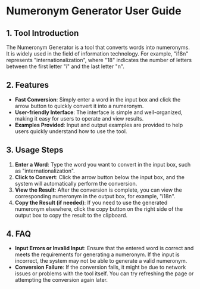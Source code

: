 # Numeronym Generator User Guide

## 1. Tool Introduction
The Numeronym Generator is a tool that converts words into numeronyms. It is widely used in the field of information technology. For example, "i18n" represents "internationalization", where "18" indicates the number of letters between the first letter "i" and the last letter "n".

## 2. Features
- **Fast Conversion**: Simply enter a word in the input box and click the arrow button to quickly convert it into a numeronym.
- **User-friendly Interface**: The interface is simple and well-organized, making it easy for users to operate and view results.
- **Examples Provided**: Input and output examples are provided to help users quickly understand how to use the tool.

## 3. Usage Steps
1. **Enter a Word**: Type the word you want to convert in the input box, such as "internationalization".
2. **Click to Convert**: Click the arrow button below the input box, and the system will automatically perform the conversion.
3. **View the Result**: After the conversion is complete, you can view the corresponding numeronym in the output box, for example, "i18n".
4. **Copy the Result (if needed)**: If you need to use the generated numeronym elsewhere, click the copy button on the right side of the output box to copy the result to the clipboard.

## 4. FAQ
- **Input Errors or Invalid Input**: Ensure that the entered word is correct and meets the requirements for generating a numeronym. If the input is incorrect, the system may not be able to generate a valid numeronym.
- **Conversion Failure**: If the conversion fails, it might be due to network issues or problems with the tool itself. You can try refreshing the page or attempting the conversion again later.